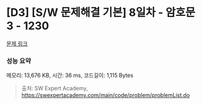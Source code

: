 # [D3] [S/W 문제해결 기본] 8일차 - 암호문3 - 1230 

[문제 링크](https://swexpertacademy.com/main/code/problem/problemDetail.do?contestProbId=AV14zIwqAHwCFAYD) 

### 성능 요약

메모리: 13,676 KB, 시간: 36 ms, 코드길이: 1,115 Bytes



> 출처: SW Expert Academy, https://swexpertacademy.com/main/code/problem/problemList.do